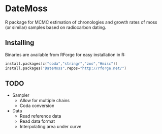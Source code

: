 # DateMoss

R package for MCMC estimation of chronologies and growth rates of moss
(or similar) samples based on radiocarbon dating.

## Installing

Binaries are available from RForge for easy installation in R:

```s
install.packages(c("coda","stringr","zoo","Hmisc"))
install.packages("DateMoss",repos="http://rforge.net/")
```

## TODO

- Sampler
  - Allow for multiple chains
  - Coda conversion
- Data
  - Read reference data
  - Read data format
  - Interpolating area under curve



